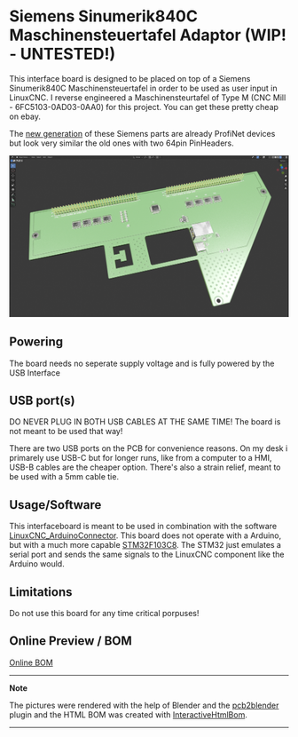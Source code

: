 # Siemens Sinumerik840C Maschinensteuertafel Adaptor (WIP! - UNTESTED!)
This interface board is designed to be placed on top of a Siemens Sinumerik840C Maschinensteuertafel in order to be used as user input in LinuxCNC. I reverse engineered a Maschinensteurtafel of Type M (CNC Mill - 6FC5103-0AD03-0AA0) for this project. You can get these pretty cheap on ebay.

The [new generation](https://mall.industry.siemens.com/mall/de/WW/Catalog/Product/6FC5303-0AF22-1AA1) of these Siemens parts are already ProfiNet devices but look very similar the old ones with two 64pin PinHeaders.

![v0.9.0](0_pictures/InterfaceBoard_Render.png "Blender render")

## Powering
The board needs no seperate supply voltage and is fully powered by the USB Interface

## USB port(s)
DO NEVER PLUG IN BOTH USB CABLES AT THE SAME TIME! The board is not meant to be used that way!

There are two USB ports on the PCB for convenience reasons. On my desk i primarely use USB-C but for longer runs, like from a computer to a HMI, USB-B cables are the cheaper option. There's also a strain relief, meant to be used with a 5mm cable tie.

## Usage/Software
This interfaceboard is meant to be used in combination with the software [LinuxCNC_ArduinoConnector](https://github.com/AlexmagToast/LinuxCNC_ArduinoConnector). This board does not operate with a Arduino, but with a much more capable [STM32F103C8](https://www.st.com/en/microcontrollers-microprocessors/stm32f103c8.html). The STM32 just emulates a serial port and sends the same signals to the LinuxCNC component like the Arduino would.


## Limitations
Do not use this board for any time critical porpuses!

## Online Preview / BOM
[Online BOM](https://htmlpreview.github.io/?https://raw.githubusercontent.com/PedPEx/Siemens-LinuxCNC-Interface/master/1_hardware/bom/webviewer-BOM.html)

---
**Note**

The pictures were rendered with the help of Blender and the [pcb2blender](https://github.com/30350n/pcb2blender) plugin and the HTML BOM was created with [InteractiveHtmlBom](https://github.com/openscopeproject/InteractiveHtmlBom).

---